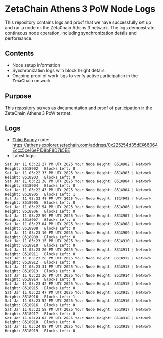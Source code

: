 # ZetaChain Athens 3 PoW Node Logs
This repository contains logs and proof that we have successfully set up and run a node on the ZetaChain Athens 3 network. The logs demonstrate continuous node operation, including synchronization details and performance.

## Contents
- Node setup information
- Synchronization logs with block height details
- Ongoing proof of work logs to verify active participation in the ZetaChain network

## Purpose
This repository serves as documentation and proof of participation in the ZetaChain Athens 3 PoW testnet.

## Logs

- [Third Bunny](https://thirdbunny.xyz/) node: https://athens.explorer.zetachain.com/address/0x225254d35dE666064Eccc5ce16eF1D8bF8D7b5EE
- Latest logs:
```
Sat Jan 11 03:22:27 PM UTC 2025 Your Node Height: 8518902 | Network Height: 8518902 | Blocks Left: 0
Sat Jan 11 03:22:33 PM UTC 2025 Your Node Height: 8518903 | Network Height: 8518903 | Blocks Left: 0
Sat Jan 11 03:22:38 PM UTC 2025 Your Node Height: 8518904 | Network Height: 8518904 | Blocks Left: 0
Sat Jan 11 03:22:43 PM UTC 2025 Your Node Height: 8518904 | Network Height: 8518905 | Blocks Left: 1
Sat Jan 11 03:22:48 PM UTC 2025 Your Node Height: 8518905 | Network Height: 8518905 | Blocks Left: 0
Sat Jan 11 03:22:54 PM UTC 2025 Your Node Height: 8518906 | Network Height: 8518906 | Blocks Left: 0
Sat Jan 11 03:22:59 PM UTC 2025 Your Node Height: 8518907 | Network Height: 8518907 | Blocks Left: 0
Sat Jan 11 03:23:04 PM UTC 2025 Your Node Height: 8518908 | Network Height: 8518908 | Blocks Left: 0
Sat Jan 11 03:23:10 PM UTC 2025 Your Node Height: 8518909 | Network Height: 8518909 | Blocks Left: 0
Sat Jan 11 03:23:15 PM UTC 2025 Your Node Height: 8518910 | Network Height: 8518910 | Blocks Left: 0
Sat Jan 11 03:23:20 PM UTC 2025 Your Node Height: 8518911 | Network Height: 8518911 | Blocks Left: 0
Sat Jan 11 03:23:26 PM UTC 2025 Your Node Height: 8518912 | Network Height: 8518912 | Blocks Left: 0
Sat Jan 11 03:23:31 PM UTC 2025 Your Node Height: 8518913 | Network Height: 8518913 | Blocks Left: 0
Sat Jan 11 03:23:36 PM UTC 2025 Your Node Height: 8518914 | Network Height: 8518914 | Blocks Left: 0
Sat Jan 11 03:23:42 PM UTC 2025 Your Node Height: 8518915 | Network Height: 8518915 | Blocks Left: 0
Sat Jan 11 03:23:47 PM UTC 2025 Your Node Height: 8518915 | Network Height: 8518916 | Blocks Left: 1
Sat Jan 11 03:23:52 PM UTC 2025 Your Node Height: 8518916 | Network Height: 8518916 | Blocks Left: 0
Sat Jan 11 03:23:58 PM UTC 2025 Your Node Height: 8518917 | Network Height: 8518917 | Blocks Left: 0
Sat Jan 11 03:24:03 PM UTC 2025 Your Node Height: 8518918 | Network Height: 8518918 | Blocks Left: 0
Sat Jan 11 03:24:08 PM UTC 2025 Your Node Height: 8518919 | Network Height: 8518919 | Blocks Left: 0
```
